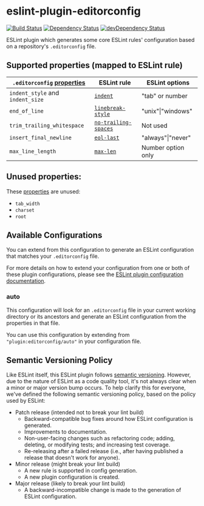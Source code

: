 # eslint-plugin-editorconfig
[![Build Status](https://travis-ci.org/platinumazure/eslint-plugin-editorconfig.svg?branch=master)](https://travis-ci.org/platinumazure/eslint-plugin-editorconfig)
[![Dependency Status](https://david-dm.org/platinumazure/eslint-plugin-editorconfig/status.svg)](https://david-dm.org/platinumazure/eslint-plugin-editorconfig)
[![devDependency Status](https://david-dm.org/platinumazure/eslint-plugin-editorconfig/dev-status.svg)](https://david-dm.org/platinumazure/eslint-plugin-editorconfig?type=dev)

ESLint plugin which generates some core ESLint rules' configuration based on
a repository's `.editorconfig` file.

## Supported properties (mapped to ESLint rule)

|`.editorconfig` [properties](https://editorconfig.org/#supported-properties)|ESLint rule|ESLint options
|--------------------------|-----------|-----|
|`indent_style` and `indent_size`|[`indent`](https://eslint.org/docs/rules/indent)|"tab" or number
|`end_of_line`|[`linebreak-style`](https://eslint.org/docs/rules/linebreak-style)|"unix"\|"windows"
|`trim_trailing_whitespace`|[`no-trailing-spaces`](https://eslint.org/docs/rules/no-trailing-spaces)|Not used
|`insert_final_newline`|[`eol-last`](https://eslint.org/docs/rules/eol-last)|"always"\|"never"
|`max_line_length`|[`max-len`](https://eslint.org/docs/rules/max-len)|Number option only

## Unused properties:

These [properties](https://editorconfig.org/#supported-properties) are unused:

- `tab_width`
- `charset`
- `root`

## Available Configurations

You can extend from this configuration to generate an ESLint configuration that
matches your `.editorconfig` file.

For more details on how to extend your configuration from one or both of these plugin configurations, please see the [ESLint plugin configuration documentation](http://eslint.org/docs/user-guide/configuring#using-the-configuration-from-a-plugin).

### auto

This configuration will look for an `.editorconfig` file in your current working
directory or its ancestors and generate an ESLint configuration from the
properties in that file.

You can use this configuration by extending from `"plugin:editorconfig/auto"` in your configuration file.

## Semantic Versioning Policy

Like ESLint itself, this ESLint plugin follows [semantic versioning](http://semver.org). However, due to the nature of ESLint as a code quality tool, it's not always clear when a minor or major version bump occurs. To help clarify this for everyone, we've defined the following semantic versioning policy, based on the policy used by ESLint:

* Patch release (intended not to break your lint build)
    * Backward-compatible bug fixes around how ESLint configuration is generated.
    * Improvements to documentation.
    * Non-user-facing changes such as refactoring code; adding, deleting, or modifying tests; and increasing test coverage.
    * Re-releasing after a failed release (i.e., after having published a release that doesn't work for anyone).
* Minor release (might break your lint build)
    * A new rule is supported in config generation.
    * A new plugin configuration is created.
* Major release (likely to break your lint build)
    * A backward-incompatible change is made to the generation of ESLint configuration.

